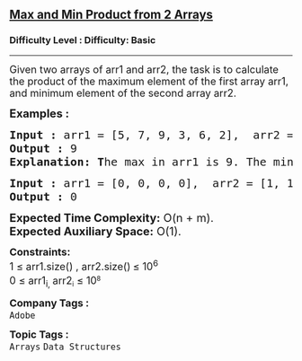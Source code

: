 <h2><a href="https://www.geeksforgeeks.org/problems/product-of-maximum-in-first-array-and-minimum-in-second3943/1?page=1&category=Arrays,Strings&sortBy=difficulty">Max and Min Product from 2 Arrays</a></h2><h3>Difficulty Level : Difficulty: Basic</h3><hr><div class="problems_problem_content__Xm_eO"><p><span style="font-size: 18px;">Given two arrays of arr1 and arr2, the task is to calculate the product of the maximum element of the first array arr1, and minimum element of the second array arr2.</span></p>
<p><span style="font-size: 20px;"><strong>Examples :</strong></span></p>
<pre><span style="font-size: 20px;"><strong>Input :</strong> arr1 = [5, 7, 9, 3, 6, 2],  arr2 = [1, 2, 6, 1, 9]
<strong>Output :</strong> 9
<strong>Explanation: T</strong>he max in arr1 is 9. The min element in arr2 is 1. The product is 9*1 = 9.
</span></pre>
<pre><span style="font-size: 20px;"><strong>Input :</strong> arr1 = [0, 0, 0, 0],  arr2 = [1, 1, 2]<br><strong>Output :</strong> 0
</span></pre>
<p><span style="font-size: 20px;"><strong>Expected Time Complexity:</strong> O(n + m).<br><strong>Expected Auxiliary Space:</strong> O(1).</span></p>
<p><span style="font-size: 18px;"><strong>Constraints:</strong><br>1 ≤ arr1.size() , arr2.size()<sub>&nbsp;</sub>≤ 10<sup>6</sup><br>0 ≤ arr1<sub>i,&nbsp;</sub></span><span style="font-size: 18px;">arr2</span><sub>i</sub><span style="font-size: 18px;">&nbsp;≤ 10</span><sup>8</sup></p></div><p><span style=font-size:18px><strong>Company Tags : </strong><br><code>Adobe</code>&nbsp;<br><p><span style=font-size:18px><strong>Topic Tags : </strong><br><code>Arrays</code>&nbsp;<code>Data Structures</code>&nbsp;